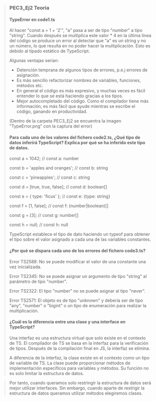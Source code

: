 > ### PEC3_Ej2 Teoria
>
> #### TypeError en code1.ts
>
> Al hacer "const a = 1 + '2'", "a" pasa a ser de tipo "number" a tipo "string". Cuando después se multiplica este valor * 4 en la última línea del código se produce un error al detectar que "a" es un string y no un número, lo que resulta en no poder hacer la multiplicación. Esto es debido al tipado estático de TypeScript.
>
> Algunas ventajas serían:
>
> - Detención temprana de algunos tipos de errores, p.e.j errores de asignación.
> - Es más sencillo refactorizar nombres de variables, funciones, métodos etc.
> - En general el código es más expresivo, y muchas veces es fácil entender lo que se está haciendo gracias a los tipos.
> - Mejor autocompletado del código. Como el compilador tiene más información, es más fácil que ayude mientras se escribe el código, ganando en productividad.
>
> (Dentro de la carpeta PEC3_Ej2 se encuentra la imagen "TypeError.png" con la captura del error)
>
> #### Para cada uno de los valores del fichero code2.ts, ¿Qué tipo de datos inferirá TypeScript? Explica por qué se ha inferido este tipo de datos.
>
> const a = 1042;   // const a: number
>
> const b = 'apples and oranges'; // const b: string
>
> const c = 'pineapples'; // const c: string
>
> const d = [true, true, false]; // const d: boolean[]
>
> const e = { type: 'ficus' }; // const e: {type: string}
>
> const f = [1, false]; // const f: (number|boolean)[]
>
> const g = [3]; // const g: number[]
>
> const h = null; // const h: null
>
> TypeScript establece el tipo de dato haciendo un typeof para obtener el tipo sobre el valor asignado a cada una de las variables constantes.
>
> #### ¿Por qué se dispara cada uno de los errores del fichero code3.ts?
>
> Error TS2588: No se puede modificar el valor de una constante una vez inicializada.
>
> Error TS2345: No se puede asignar un argumento de tipo "string" al parámetro de tipo "number".
>
> Error TS2322: El tipo "number" no se puede asignar al tipo "never".
>
> Error TS2571: El objeto es de tipo "unknown" y debería ser de tipo "any", "number" o "bigint" o un tipo de enumeración para realizar la multiplicación.
>
> #### ¿Cuál es la diferencia entre una clase y una interface en TypeScript?
>
> Una interfaz es una estructura virtual que solo existe en el contexto de TS. El compilador de TS se basa en la interfaz para la verificación de tipos. Después de la compilación final en JS, la interfaz se elimina.
>
> A diferencia de la interfaz, la clase existe en el contexto como un tipo de variable de TS. La clase puede proporcionar métodos de implementación específicos para variables y métodos. Su función no es solo limitar la estructura de datos. 

> Por tanto, cuando queramos solo restringir la estructura de datos será mejor utilizar interfaces. Sin embargo, cuando aparte de restrigir la estructura de datos queramos utilizar métodos elegiremos clases.